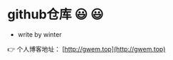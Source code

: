 # github仓库  :smiley:  :smiley:

* write by winter

:point_right: 个人博客地址： [http://gwem.top](http://gwem.top)
